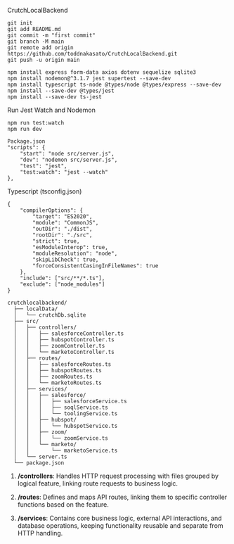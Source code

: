 CrutchLocalBackend

```
git init
git add README.md
git commit -m "first commit"
git branch -M main
git remote add origin https://github.com/toddnakasato/CrutchLocalBackend.git
git push -u origin main
```

```
npm install express form-data axios dotenv sequelize sqlite3
npm install nodemon@^3.1.7 jest supertest --save-dev
npm install typescript ts-node @types/node @types/express --save-dev
npm install --save-dev @types/jest
npm install --save-dev ts-jest
```

Run Jest Watch and Nodemon
```
npm run test:watch
npm run dev

Package.json 
"scripts": {
	"start": "node src/server.js",
	"dev": "nodemon src/server.js",
	"test": "jest",
	"test:watch": "jest --watch"
},
```

Typescript (tsconfig.json)
```
{
    "compilerOptions": {
        "target": "ES2020",                
        "module": "CommonJS",              
        "outDir": "./dist",                
        "rootDir": "./src",                
        "strict": true,                    
        "esModuleInterop": true,           
        "moduleResolution": "node",        
        "skipLibCheck": true,              
        "forceConsistentCasingInFileNames": true
    },
    "include": ["src/**/*.ts"],
    "exclude": ["node_modules"]
}
```

```
crutchlocalbackend/
  ├── localData/
  │   └── crutchDb.sqlite
  ├── src/
  │   ├── controllers/
  │   │   ├── salesforceController.ts
  │   │   ├── hubspotController.ts
  │   │   ├── zoomController.ts
  │   │   └── marketoController.ts
  │   ├── routes/
  │   │   ├── salesforceRoutes.ts
  │   │   ├── hubspotRoutes.ts
  │   │   ├── zoomRoutes.ts
  │   │   └── marketoRoutes.ts
  │   ├── services/
  │   │   ├── salesforce/
  │   │   │   ├── salesforceService.ts
  │   │   │   ├── soqlService.ts
  │   │   │   └── toolingService.ts
  │   │   ├── hubspot/
  │   │   │   └── hubspotService.ts
  │   │   ├── zoom/
  │   │   │   └── zoomService.ts
  │   │   └── marketo/
  │   │       └── marketoService.ts
  │   └── server.ts
  └── package.json
```

1. **/controllers**: Handles HTTP request processing with files grouped by logical feature, linking route requests to business logic.

2. **/routes**: Defines and maps API routes, linking them to specific controller functions based on the feature.

3. **/services**: Contains core business logic, external API interactions, and database operations, keeping functionality reusable and separate from HTTP handling.